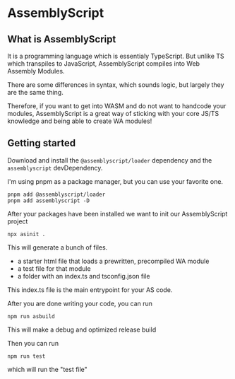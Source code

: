 # AssemblyScript

## What is AssemblyScript

It is a programming language which is essentialy TypeScript. But unlike TS which transpiles to JavaScript, AssemblyScript compiles into Web Assembly Modules.

There are some differences in syntax, which sounds logic, but largely they are the same thing.

Therefore, if you want to get into WASM and do  not want to handcode your modules, AssemblyScript is a great way of sticking with your core JS/TS knowledge and being able to create WA modules!

## Getting started

Download and install the `@assemblyscript/loader` dependency and the `assemblyscript` devDependency.

I'm using pnpm as a package manager, but you can use your favorite one.

```shell
pnpm add @assemblyscript/loader
pnpm add assemblyscript -D
```

After your packages have been installed we want to init our AssemblyScript project

```shell
npx asinit .
```

This will generate a bunch of files.
- a starter html file that loads a prewritten, precompiled WA module
- a test file for that module
- a folder with an index.ts and tsconfig.json file

This index.ts file is the main entrypoint for your AS code.

After you are done writing your code, you can run

```shell
npm run asbuild
```

This will make a debug and optimized release build

Then you can run

```shell
npm run test
```

which will run the "test file"
